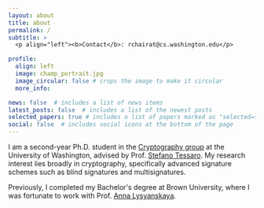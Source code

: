 ```yaml
---
layout: about
title: about
permalink: /
subtitle: >
  <p align="left"><b>Contact</b>: rchairat@cs.washington.edu</p>

profile:
  align: left
  image: champ_portrait.jpg
  image_circular: false # crops the image to make it circular
  more_info:

news: false  # includes a list of news items
latest_posts: false  # includes a list of the newest posts
selected_papers: true # includes a list of papers marked as "selected={true}"
social: false  # includes social icons at the bottom of the page
---
```


I am a second-year Ph.D. student in the [Cryptography group](https://crypto.cs.washington.edu/) at the University of Washington, advised by Prof. [Stefano Tessaro](https://homes.cs.washington.edu/~tessaro/). My research interest lies broadly in cryptography, specifically advanced signature schemes such as blind signatures and multisignatures. 

Previously, I completed my Bachelor's degree at Brown University, where I was fortunate to work with Prof. [Anna Lysyanskaya](https://cs.brown.edu/people/alysyans/).